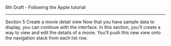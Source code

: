 6th Draft - Following the Apple tutorial

- - - -

Section 5
Create a movie detail view
Now that you have sample data to display, you can continue with the interface. In this section, you’ll create a way
to view and edit the details of a movie. You’ll push this new view onto the navigation stack from each list row.
